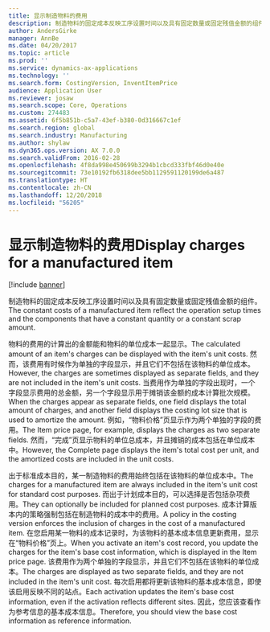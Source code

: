 ```yaml
---
title: 显示制造物料的费用
description: 制造物料的固定成本反映工序设置时间以及具有固定数量或固定残值金额的组件。
author: AndersGirke
manager: AnnBe
ms.date: 04/20/2017
ms.topic: article
ms.prod: ''
ms.service: dynamics-ax-applications
ms.technology: ''
ms.search.form: CostingVersion, InventItemPrice
audience: Application User
ms.reviewer: josaw
ms.search.scope: Core, Operations
ms.custom: 274483
ms.assetid: 6f5b851b-c5a7-43ef-b380-0d316667c1ef
ms.search.region: global
ms.search.industry: Manufacturing
ms.author: shylaw
ms.dyn365.ops.version: AX 7.0.0
ms.search.validFrom: 2016-02-28
ms.openlocfilehash: 4f8da998e450699b3294b1cbcd333fbf46d0e40e
ms.sourcegitcommit: 73e10192fb6318dee5bb1129591120199de6a487
ms.translationtype: HT
ms.contentlocale: zh-CN
ms.lasthandoff: 12/20/2018
ms.locfileid: "56205"
---
```

# <a name="display-charges-for-a-manufactured-item"></a><span data-ttu-id="fa4b0-103">显示制造物料的费用</span><span class="sxs-lookup"><span data-stu-id="fa4b0-103">Display charges for a manufactured item</span></span>

[!include [banner](../includes/banner.md)]

<span data-ttu-id="fa4b0-104">制造物料的固定成本反映工序设置时间以及具有固定数量或固定残值金额的组件。</span><span class="sxs-lookup"><span data-stu-id="fa4b0-104">The constant costs of a manufactured item reflect the operation setup times and the components that have a constant quantity or a constant scrap amount.</span></span>

<span data-ttu-id="fa4b0-105">物料的费用的计算出的金额能和物料的单位成本一起显示。</span><span class="sxs-lookup"><span data-stu-id="fa4b0-105">The calculated amount of an item's charges can be displayed with the item's unit costs.</span></span> <span data-ttu-id="fa4b0-106">然而，该费用有时候作为单独的字段显示，并且它们不包括在该物料的单位成本。</span><span class="sxs-lookup"><span data-stu-id="fa4b0-106">However, the charges are sometimes displayed as separate fields, and they are not included in the item's unit costs.</span></span> <span data-ttu-id="fa4b0-107">当费用作为单独的字段出现时，一个字段显示费用的总金额，另一个字段显示用于摊销该金额的成本计算批次规模。</span><span class="sxs-lookup"><span data-stu-id="fa4b0-107">When the charges appear as separate fields, one field displays the total amount of charges, and another field displays the costing lot size that is used to amortize the amount.</span></span> <span data-ttu-id="fa4b0-108">例如，“物料价格”页显示作为两个单独的字段的费用。</span><span class="sxs-lookup"><span data-stu-id="fa4b0-108">The Item price page, for example, displays the charges as two separate fields.</span></span> <span data-ttu-id="fa4b0-109">然而，“完成”页显示物料的单位总成本，并且摊销的成本包括在单位成本中。</span><span class="sxs-lookup"><span data-stu-id="fa4b0-109">However, the Complete page displays the item's total cost per unit, and the amortized costs are included in the unit costs.</span></span>

<span data-ttu-id="fa4b0-110">出于标准成本目的，某一制造物料的费用始终包括在该物料的单位成本中。</span><span class="sxs-lookup"><span data-stu-id="fa4b0-110">The charges for a manufactured item are always included in the item's unit cost for standard cost purposes.</span></span> <span data-ttu-id="fa4b0-111">而出于计划成本目的，可以选择是否包括杂项费用。</span><span class="sxs-lookup"><span data-stu-id="fa4b0-111">They can optionally be included for planned cost purposes.</span></span> <span data-ttu-id="fa4b0-112">成本计算版本内的策略强制包括在制造物料的成本中的费用。</span><span class="sxs-lookup"><span data-stu-id="fa4b0-112">A policy in the costing version enforces the inclusion of charges in the cost of a manufactured item.</span></span> <span data-ttu-id="fa4b0-113">在您启用某一物料的成本记录时，为该物料的基本成本信息更新费用，显示在“物料价格”页上。</span><span class="sxs-lookup"><span data-stu-id="fa4b0-113">When you activate an item's cost record, you update the charges for the item's base cost information, which is displayed in the Item price page.</span></span> <span data-ttu-id="fa4b0-114">该费用作为两个单独的字段显示，并且它们不包括在该物料的单位成本。</span><span class="sxs-lookup"><span data-stu-id="fa4b0-114">The charges are displayed as two separate fields, and they are not included in the item's unit cost.</span></span> <span data-ttu-id="fa4b0-115">每次启用都将更新该物料的基本成本信息，即使该启用反映不同的站点。</span><span class="sxs-lookup"><span data-stu-id="fa4b0-115">Each activation updates the item's base cost information, even if the activation reflects different sites.</span></span> <span data-ttu-id="fa4b0-116">因此，您应该查看作为参考信息的基本成本信息。</span><span class="sxs-lookup"><span data-stu-id="fa4b0-116">Therefore, you should view the base cost information as reference information.</span></span>





